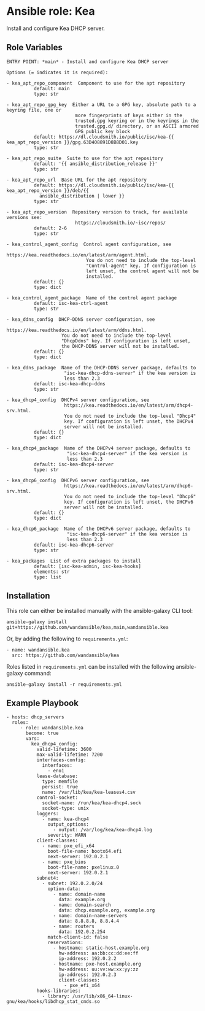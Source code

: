 Ansible role: Kea
=================

Install and configure Kea DHCP server.

Role Variables
--------------

```
ENTRY POINT: *main* - Install and configure Kea DHCP server

Options (= indicates it is required):

- kea_apt_repo_component  Component to use for the apt repository
          default: main
          type: str

- kea_apt_repo_gpg_key  Either a URL to a GPG key, absolute path to a keyring file, one or
                         more fingerprints of keys either in the
                         trusted.gpg keyring or in the keyrings in the
                         trusted.gpg.d/ directory, or an ASCII armored
                         GPG public key block
          default: https://dl.cloudsmith.io/public/isc/kea-{{ kea_apt_repo_version }}/gpg.63D408891D8B8D01.key
          type: str

- kea_apt_repo_suite  Suite to use for the apt repository
          default: '{{ ansible_distribution_release }}'
          type: str

- kea_apt_repo_url  Base URL for the apt repository
          default: https://dl.cloudsmith.io/public/isc/kea-{{ kea_apt_repo_version }}/deb/{{
            ansible_distribution | lower }}
          type: str

- kea_apt_repo_version  Repository version to track, for available versions see:
                         https://cloudsmith.io/~isc/repos/
          default: 2-6
          type: str

- kea_control_agent_config  Control agent configuration, see
                             https://kea.readthedocs.io/en/latest/arm/agent.html.
                             You do not need to include the top-level
                             "Control-agent" key. If configuration is
                             left unset, the control agent will not be
                             installed.
          default: {}
          type: dict

- kea_control_agent_package  Name of the control agent package
          default: isc-kea-ctrl-agent
          type: str

- kea_ddns_config  DHCP-DDNS server configuration, see
                    https://kea.readthedocs.io/en/latest/arm/ddns.html.
                    You do not need to include the top-level
                    "DhcpDdns" key. If configuration is left unset,
                    the DHCP-DDNS server will not be installed.
          default: {}
          type: dict

- kea_ddns_package  Name of the DHCP-DDNS server package, defaults to
                     "isc-kea-dhcp-ddns-server" if the kea version is
                     less than 2.3
          default: isc-kea-dhcp-ddns
          type: str

- kea_dhcp4_config  DHCPv4 server configuration, see
                     https://kea.readthedocs.io/en/latest/arm/dhcp4-srv.html.
                     You do not need to include the top-level "Dhcp4"
                     key. If configuration is left unset, the DHCPv4
                     server will not be installed.
          default: {}
          type: dict

- kea_dhcp4_package  Name of the DHCPv4 server package, defaults to
                      "isc-kea-dhcp4-server" if the kea version is
                      less than 2.3
          default: isc-kea-dhcp4-server
          type: str

- kea_dhcp6_config  DHCPv6 server configuration, see
                     https://kea.readthedocs.io/en/latest/arm/dhcp6-srv.html.
                     You do not need to include the top-level "Dhcp6"
                     key. If configuration is left unset, the DHCPv6
                     server will not be installed.
          default: {}
          type: dict

- kea_dhcp6_package  Name of the DHCPv6 server package, defaults to
                      "isc-kea-dhcp6-server" if the kea version is
                      less than 2.3
          default: isc-kea-dhcp6-server
          type: str

- kea_packages  List of extra packages to install
          default: [isc-kea-admin, isc-kea-hooks]
          elements: str
          type: list
```

Installation
------------

This role can either be installed manually with the ansible-galaxy CLI tool:

    ansible-galaxy install git+https://github.com/wandansible/kea,main,wandansible.kea
     
Or, by adding the following to `requirements.yml`:

    - name: wandansible.kea
      src: https://github.com/wandansible/kea

Roles listed in `requirements.yml` can be installed with the following ansible-galaxy command:

    ansible-galaxy install -r requirements.yml

Example Playbook
----------------

    - hosts: dhcp_servers
      roles:
         - role: wandansible.kea
           become: true
           vars:
             kea_dhcp4_config:
               valid-lifetime: 3600
               max-valid-lifetime: 7200
               interfaces-config:
                 interfaces:
                   - eno1
               lease-database:
                 type: memfile
                 persist: true
                 name: /var/lib/kea/kea-leases4.csv
               control-socket:
                 socket-name: /run/kea/kea-dhcp4.sock
                 socket-type: unix
               loggers:
                 - name: kea-dhcp4
                   output_options:
                     - output: /var/log/kea/kea-dhcp4.log
                   severity: WARN
               client-classes:
                 - name: pxe_efi_x64
                   boot-file-name: bootx64.efi
                   next-server: 192.0.2.1
                 - name: pxe_bios
                   boot-file-name: pxelinux.0
                   next-server: 192.0.2.1
               subnet4:
                 - subnet: 192.0.2.0/24
                   option-data:
                     - name: domain-name
                       data: example.org
                     - name: domain-search
                       data: dhcp.example.org, example.org
                     - name: domain-name-servers
                       data: 8.8.8.8, 8.8.4.4
                     - name: routers
                       data: 192.0.2.254
                   match-client-id: false
                   reservations:
                     - hostname: static-host.example.org
                       hw-address: aa:bb:cc:dd:ee:ff
                       ip-address: 192.0.2.2
                     - hostname: pxe-host.example.org
                       hw-address: uu:vv:ww:xx:yy:zz
                       ip-address: 192.0.2.3
                       client-classes:
                         - pxe_efi_x64
               hooks-libraries:
                 - library: /usr/lib/x86_64-linux-gnu/kea/hooks/libdhcp_stat_cmds.so
